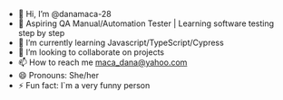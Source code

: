 - 👋 Hi, I’m @danamaca-28
- 👀 Aspiring QA Manual/Automation Tester | Learning software testing step by step
- 🌱 I’m currently learning Javascript/TypeScript/Cypress
- 💞️ I’m looking to collaborate on projects
- 📫 How to reach me maca_dana@yahoo.com
- 😄 Pronouns: She/her
- ⚡ Fun fact: I`m a very funny person

<!---
danamaca-28/danamaca-28 is a ✨ special ✨ repository because its `README.md` (this file) appears on your GitHub profile.
You can click the Preview link to take a look at your changes.
--->
